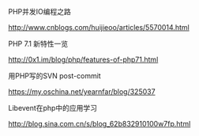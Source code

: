 PHP并发IO编程之路

http://www.cnblogs.com/huijieoo/articles/5570014.html

PHP 7.1 新特性一览

http://0x1.im/blog/php/features-of-php71.html

用PHP写的SVN post-commit

https://my.oschina.net/yearnfar/blog/325037

Libevent在php中的应用学习

http://blog.sina.com.cn/s/blog_62b832910100w7fp.html
